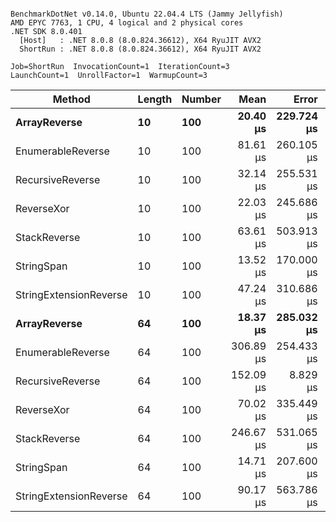 ```

BenchmarkDotNet v0.14.0, Ubuntu 22.04.4 LTS (Jammy Jellyfish)
AMD EPYC 7763, 1 CPU, 4 logical and 2 physical cores
.NET SDK 8.0.401
  [Host]   : .NET 8.0.8 (8.0.824.36612), X64 RyuJIT AVX2
  ShortRun : .NET 8.0.8 (8.0.824.36612), X64 RyuJIT AVX2

Job=ShortRun  InvocationCount=1  IterationCount=3  
LaunchCount=1  UnrollFactor=1  WarmupCount=3  

```
| Method                 | Length | Number | Mean      | Error      | StdDev    | Median     | Min        | Max       | Allocated |
|----------------------- |------- |------- |----------:|-----------:|----------:|-----------:|-----------:|----------:|----------:|
| **ArrayReverse**           | **10**     | **100**    |  **20.40 μs** | **229.724 μs** | **12.592 μs** |  **16.206 μs** |  **10.434 μs** |  **34.55 μs** |  **10.09 KB** |
| EnumerableReverse      | 10     | 100    |  81.61 μs | 260.105 μs | 14.257 μs |  76.362 μs |  70.712 μs |  97.74 μs |  25.72 KB |
| RecursiveReverse       | 10     | 100    |  32.14 μs | 255.531 μs | 14.007 μs |  26.364 μs |  21.936 μs |  48.11 μs |  33.53 KB |
| ReverseXor             | 10     | 100    |  22.03 μs | 245.686 μs | 13.467 μs |  14.587 μs |  13.936 μs |  37.58 μs |  10.09 KB |
| StackReverse           | 10     | 100    |  63.61 μs | 503.913 μs | 27.621 μs |  48.109 μs |  47.217 μs |  95.50 μs |  31.19 KB |
| StringSpan             | 10     | 100    |  13.52 μs | 170.000 μs |  9.318 μs |   8.666 μs |   7.635 μs |  24.27 μs |   5.41 KB |
| StringExtensionReverse | 10     | 100    |  47.24 μs | 310.686 μs | 17.030 μs |  38.061 μs |  36.778 μs |  66.89 μs |  28.84 KB |
| **ArrayReverse**           | **64**     | **100**    |  **18.37 μs** | **285.032 μs** | **15.624 μs** |   **9.868 μs** |   **8.836 μs** |  **36.40 μs** |  **30.41 KB** |
| EnumerableReverse      | 64     | 100    | 306.89 μs | 254.433 μs | 13.946 μs | 305.393 μs | 293.751 μs | 321.52 μs |  59.31 KB |
| RecursiveReverse       | 64     | 100    | 152.09 μs |   8.829 μs |  0.484 μs | 152.245 μs | 151.553 μs | 152.49 μs | 560.88 KB |
| ReverseXor             | 64     | 100    |  70.02 μs | 335.449 μs | 18.387 μs |  60.312 μs |  58.531 μs |  91.23 μs |  30.41 KB |
| StackReverse           | 64     | 100    | 246.67 μs | 531.065 μs | 29.109 μs | 247.254 μs | 217.267 μs | 275.48 μs |  88.22 KB |
| StringSpan             | 64     | 100    |  14.71 μs | 207.600 μs | 11.379 μs |   8.325 μs |   7.965 μs |  27.85 μs |  15.56 KB |
| StringExtensionReverse | 64     | 100    |  90.17 μs | 563.786 μs | 30.903 μs |  77.155 μs |  67.907 μs | 125.45 μs |  68.69 KB |

